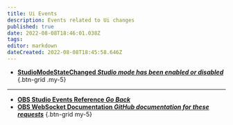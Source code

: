 ```yaml
---
title: Ui Events
description: Events related to Ui changes
published: true
date: 2022-08-08T18:46:01.038Z
tags: 
editor: markdown
dateCreated: 2022-08-08T18:45:58.646Z
---
```


* [**StudioModeStateChanged *Studio mode has been enabled or disabled***](/en/Broadcasters/OBS/Events/Ui-Events/StudioModeStateChanged)
{.btn-grid .my-5}

---

- [<i class="mdi mdi-chevron-left"></i>**OBS Studio Events Reference *Go Back***](/en/Broadcasters/OBS/Events)
- [<i class="mdi mdi-github"></i> **OBS WebSocket Documentation *GitHub documentation for these requests***](https://github.com/obsproject/obs-websocket/blob/master/docs/generated/protocol.md#ui-events)
{.btn-grid my-5}